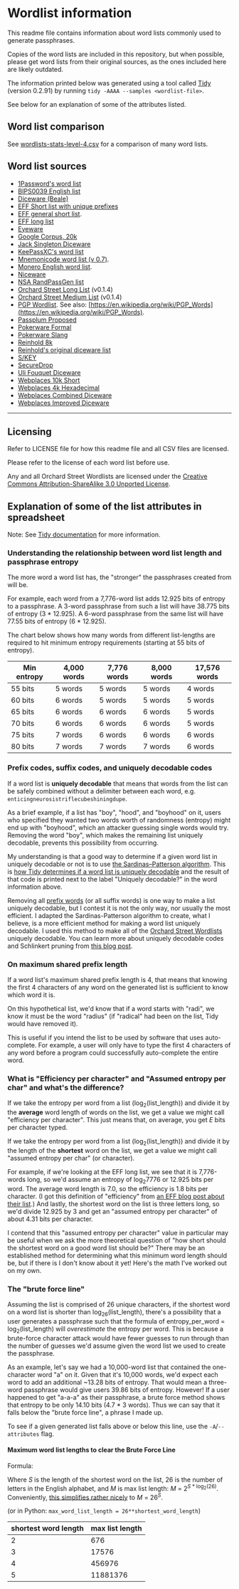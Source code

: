 # Wordlist information 

This readme file contains information about word lists commonly used to generate passphrases. 

Copies of the word lists are included in this repository, but when possible, please get word lists from their original sources, as the ones included here are likely outdated.

The information printed below was generated using a tool called [Tidy](https://github.com/sts10/tidy) (version 0.2.91) by running `tidy -AAAA --samples <wordlist-file>`.

See below for an explanation of some of the attributes listed.

## Word list comparison

See [wordlists-stats-level-4.csv](./wordlist-stats-level-4.csv) for a comparison of many word lists.

## Word list sources

- [1Password's word list](https://github.com/1Password/spg/blob/master/testdata/agwordlist.txt)
- [BIPS0039 English list](https://github.com/bitcoin/bips/blob/master/bip-0039/english.txt)
- [Diceware (Beale)](https://theworld.com/~reinhold/beale.wordlist.asc)
- [EFF Short list with unique prefixes](https://www.eff.org/files/2016/09/08/eff_short_wordlist_2_0.txt)
- [EFF general short list](https://www.eff.org/files/2016/09/08/eff_short_wordlist_1.txt).
- [EFF long list](https://www.eff.org/deeplinks/2016/07/new-wordlists-random-passphrases)
- [Eyeware](https://github.com/celskeggs/eyeware/blob/master/eyeware8k)
- [Google Corpus, 20k](https://github.com/first20hours/google-10000-english/blob/master/20k.txt)
- [Jack Singleton Diceware](https://github.com/jacksingleton/diceware/blob/master/diceware.txt)
- [KeePassXC's word list](https://github.com/keepassxreboot/keepassxc/blob/develop/share/wordlists/eff_large.wordlist)
- [Mnemonicode word list (v 0.7)](https://github.com/schollz/mnemonicode/blob/master/word_list.go).
- [Monero English word list](https://github.com/monero-project/monero/blob/master/src/mnemonics/english.h).
- [Niceware](https://github.com/diracdeltas/niceware/blob/master/lib/wordlist.js)
- [NSA RandPassGen list](https://github.com/nsacyber/RandPassGenerator/blob/master/RandPassGenerator/data/wordlist.txt)
- [Orchard Street Long List](https://github.com/sts10/orchard-street-wordlists/blob/main/lists/orchard-street-long.txt) (v0.1.4)
- [Orchard Street Medium List](https://github.com/sts10/orchard-street-wordlists/blob/main/lists/orchard-street-medium.txt) (v0.1.4)
- [PGP Wordlist](https://github.com/magic-wormhole/magic-wormhole/blob/master/src/wormhole/_wordlist.py). See also: [https://en.wikipedia.org/wiki/PGP_Words](https://en.wikipedia.org/wiki/PGP_Words).
- [Passplum Proposed](https://github.com/atoponce/passplum/blob/master/packages/web/example-seed-data.json)
- [Pokerware Formal](https://github.com/skeeto/pokerware/blob/master/words-formal.txt)
- [Pokerware Slang](https://github.com/skeeto/pokerware/blob/master/words-slang.txt)
- [Reinhold 8k](https://theworld.com/~reinhold/diceware8k.txt)
- [Reinhold's original diceware list](https://theworld.com/%7Ereinhold/diceware.wordlist.asc)
- [S/KEY](https://tools.ietf.org/html/rfc2289#page-4-19)
- [SecureDrop](https://github.com/freedomofpress/securedrop/blob/develop/securedrop/wordlists/en.txt)
- [Uli Fouquet Diceware](https://github.com/ulif/diceware/blob/master/diceware/wordlists/wordlist_en_securedrop.asc)
- [Webplaces 10k Short](http://www.webplaces.org/passwords/lists/10k-word-list-short.txt)
- [Webplaces 4k Hexadecimal](http://www.webplaces.org/passwords/lists/hexadecimal-4096-list.txt)
- [Webplaces Combined Diceware](http://www.webplaces.org/passwords/lists/Diceware-Combined-7776.txt)
- [Webplaces Improved Diceware](http://www.webplaces.org/passwords/lists/Diceware-Improved-7776.txt)

---

## Licensing

Refer to LICENSE file for how this readme file and all CSV files are licensed. 

Please refer to the license of each word list before use.

Any and all Orchard Street Wordlists are licensed under the [Creative Commons Attribution-ShareAlike 3.0 Unported License](http://creativecommons.org/licenses/by-sa/3.0/).


## Explanation of some of the list attributes in spreadsheet

Note: See [Tidy documentation](https://github.com/sts10/tidy#list-attributes) for more information.

### Understanding the relationship between word list length and passphrase entropy

The more word a word list has, the "stronger" the passphrases created from will be. 

For example, each word from a 7,776-word list adds 12.925 bits of entropy to a passphrase. A 3-word passphrase from such a list will have 38.775 bits of entropy (3 * 12.925). A 6-word passphrase from the same list will have 77.55 bits of entropy (6 * 12.925).

The chart below shows how many words from different list-lengths are required to hit minimum entropy requirements (starting at 55 bits of entropy).

| Min entropy  | 4,000 words | 7,776 words | 8,000 words |17,576 words|
| ------------ | ----------- | ----------- | ----------- | ----------- |
| 55 bits      | 5 words     | 5 words     | 5 words     | 4 words
| 60 bits      | 6 words     | 5 words     | 5 words     | 5 words
| 65 bits      | 6 words     | 6 words     | 6 words     | 5 words
| 70 bits      | 6 words     | 6 words     | 6 words     | 5 words
| 75 bits      | 7 words     | 6 words     | 6 words     | 6 words
| 80 bits      | 7 words     | 7 words     | 7 words     | 6 words

### Prefix codes, suffix codes, and uniquely decodable codes

If a word list is **uniquely decodable** that means that words from the list can be safely combined without a delimiter between each word, e.g. `enticingneurosistriflecubeshiningdupe`.

As a brief example, if a list has "boy", "hood", and "boyhood" on it, users who specified they wanted two words worth of randomness (entropy) might end up with "boyhood", which an attacker guessing single words would try. Removing the word "boy", which makes the remaining list uniquely decodable, prevents this possibility from occurring.

My understanding is that a good way to determine if a given word list in uniquely decodable or not is to use [the Sardinas–Patterson algorithm](https://en.wikipedia.org/wiki/Sardinas%E2%80%93Patterson_algorithm). This is [how Tidy determines if a word list is uniquely decodable](https://github.com/sts10/tidy/blob/main/src/display_information/uniquely_decodable.rs) and the result of that code is printed next to the label "Uniquely decodable?" in the word information above.

Removing all [prefix words](https://en.wikipedia.org/wiki/Prefix_code) (or all suffix words) is one way to make a list uniquely decodable, but I contest it is not the only way, nor usually the most efficient. I adapted the Sardinas-Patterson algorithm to create, what I believe, is a more efficient method for making a word list uniquely decodable. I used this method to make all of the [Orchard Street Wordlists](https://github.com/sts10/orchard-street-wordlists) uniquely decodable. You can learn more about uniquely decodable codes and Schlinkert pruning from [this blog post](https://sts10.github.io/2022/08/12/efficiently-pruning-until-uniquely-decodable.html).

### On maximum shared prefix length

If a word list's maximum shared prefix length is 4, that means that knowing the first 4 characters of any word on the generated list is sufficient to know which word it is.

On this hypothetical list, we'd know that if a word starts with "radi", we know it must be the word "radius" (if "radical" had been on the list, Tidy would have removed it).

This is useful if you intend the list to be used by software that uses auto-complete. For example, a user will only have to type the first 4 characters of any word before a program could successfully auto-complete the entire word.

### What is "Efficiency per character" and "Assumed entropy per char" and what's the difference?

If we take the entropy per word from a list (log<sub>2</sub>(list_length)) and divide it by the **average** word length of words on the list, we get a value we might call "efficiency per character". This just means that, on average, you get _E_ bits per character typed.

If we take the entropy per word from a list (log<sub>2</sub>(list_length)) and divide it by the length of the **shortest** word on the list, we get a value we might call "assumed entropy per char" (or character).

For example, if we're looking at the EFF long list, we see that it is 7,776-words long, so we'd assume an entropy of log<sub>2</sub>7776 or 12.925 bits per word. The average word length is 7.0, so the efficiency is 1.8 bits per character. (I got this definition of "efficiency" from [an EFF blog post about their list](https://www.eff.org/deeplinks/2016/07/new-wordlists-random-passphrases).) And lastly, the shortest word on the list is three letters long, so we'd divide 12.925 by 3 and get an "assumed entropy per character" of about 4.31 bits per character.

I contend that this "assumed entropy per character" value in particular may be useful when we ask the more theoretical question of "how short should the shortest word on a good word list should be?" There may be an established method for determining what this minimum word length should be, but if there is I don't know about it yet! Here's the math I've worked out on my own.

### The "brute force line"

Assuming the list is comprised of 26 unique characters, if the shortest word on a word list is shorter than log<sub>26</sub>(list_length), there's a possibility that a user generates a passphrase such that the formula of entropy_per_word = log<sub>2</sub>(list_length) will _overestimate_ the entropy per word. This is because a brute-force character attack would have fewer guesses to run through than the number of guesses we'd assume given the word list we used to create the passphrase.

As an example, let's say we had a 10,000-word list that contained the one-character word "a" on it. Given that it's 10,000 words, we'd expect each word to add an additional ~13.28 bits of entropy. That would mean a three-word passphrase would give users 39.86 bits of entropy. However! If a user happened to get "a-a-a" as their passphrase, a brute force method shows that entropy to be only 14.10 bits (4.7 \* 3 words). Thus we can say that it falls below the "brute force line", a phrase I made up.

To see if a given generated list falls above or below this line, use the `-A`/`--attributes` flag.

#### Maximum word list lengths to clear the Brute Force Line

Formula:

Where _S_ is the length of the shortest word on the list, 26 is the number of letters in the English alphabet, and _M_ is max list length: _M_ = 2<sup>_S_ * log<sub>2</sub>(26)</sup>. Conveniently, [this simplifies rather nicely](https://github.com/sts10/tidy/issues/9#issuecomment-1216003299) to _M_ = 26<sup>_S_</sup>.

(or in Python: `max_word_list_length = 26**shortest_word_length`)

| shortest word length | max list length |
|----------------------|-----------------|
| 2                    | 676             |
| 3                    | 17576           |
| 4                    | 456976          |
| 5                    | 11881376        |
